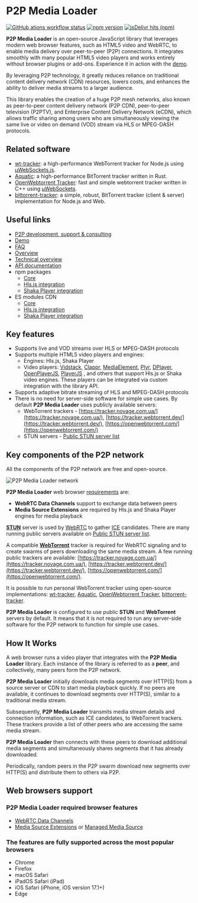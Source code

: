 # P2P Media Loader

[![GitHub ations workflow status](https://img.shields.io/github/actions/workflow/status/Novage/p2p-media-loader/check-pr.yml?logo=github&color=%23347d39)](https://github.com/Novage/p2p-media-loader/actions/workflows/check-pr.yml)
[![npm version](https://img.shields.io/npm/v/p2p-media-loader-core?logo=npm&logoColor=white)](https://npmjs.com/package/p2p-media-loader-core)
[![jsDelivr hits (npm)](https://data.jsdelivr.com/v1/package/npm/p2p-media-loader-core/badge?style=rounded)](https://www.jsdelivr.com/package/npm/p2p-media-loader-core)

**P2P Media Loader** is an open-source JavaScript library that leverages modern web browser features, such as HTML5 video and WebRTC, to enable media delivery over peer-to-peer (P2P) connections. It integrates smoothly with many popular HTML5 video players and works entirely without browser plugins or add-ons. Experience it in action with the [demo](http://novage.com.ua/p2p-media-loader/demo.html).

By leveraging P2P technology, it greatly reduces reliance on traditional content delivery network (CDN) resources, lowers costs, and enhances the ability to deliver media streams to a larger audience.

This library enables the creation of a huge P2P mesh networks, also known as peer-to-peer content delivery network (P2P CDN), peer-to-peer television (P2PTV), and Enterprise Content Delivery Network (eCDN), which allows traffic sharing among users who are simultaneously viewing the same live or video on demand (VOD) stream via HLS or MPEG-DASH protocols.

## Related software

- [wt-tracker](https://github.com/Novage/wt-tracker): a high-performance WebTorrent tracker for Node.js using [µWebSockets.js](https://github.com/uNetworking/uWebSockets.js).
- [Aquatic](https://github.com/greatest-ape/aquatic): a high-performance BitTorrent tracker written in Rust.
- [OpenWebtorrent Tracker](https://github.com/OpenWebTorrent/openwebtorrent-tracker): fast and simple webtorrent tracker written in C++ using [µWebSockets](https://github.com/uNetworking/uWebSockets).
- [bittorrent-tracker](https://github.com/webtorrent/bittorrent-tracker): a simple, robust, BitTorrent tracker (client & server) implementation for Node.js and Web.

## Useful links

- [P2P development, support & consulting](https://novage.com.ua/)
- [Demo](http://novage.com.ua/p2p-media-loader/demo.html)
- [FAQ](https://github.com/Novage/p2p-media-loader/blob/main/FAQ.md)
- [Overview](http://novage.com.ua/p2p-media-loader/overview.html)
- [Technical overview](http://novage.com.ua/p2p-media-loader/technical-overview.html)
- [API documentation](https://novage.github.io/p2p-media-loader/docs/v1.0/)
- npm packages
  - [Core](https://npmjs.com/package/p2p-media-loader-core)
  - [Hls.js integration](https://npmjs.com/package/p2p-media-loader-hlsjs)
  - [Shaka Player integration](https://npmjs.com/package/p2p-media-loader-shaka)
- ES modules CDN
  - [Core](https://cdn.jsdelivr.net/npm/p2p-media-loader-core@latest/dist/)
  - [Hls.js integration](https://cdn.jsdelivr.net/npm/p2p-media-loader-hlsjs@latest/dist/)
  - [Shaka Player integration](https://cdn.jsdelivr.net/npm/p2p-media-loader-shaka@latest/dist/)

## Key features

- Supports live and VOD streams over HLS or MPEG-DASH protocols
- Supports multiple HTML5 video players and engines:
  - Engines: Hls.js, Shaka Player
  - Video players: [Vidstack](https://www.vidstack.io/), [Clappr](http://clappr.io/), [MediaElement](https://www.mediaelementjs.com/), [Plyr](https://plyr.io/), [DPlayer](https://dplayer.diygod.dev/), [OpenPlayerJS](https://www.openplayerjs.com/), [PlayerJS](https://playerjs.com/) , and others that support Hls.js or Shaka video engines. These players can be integrated via custom integration with the library API.
- Supports adaptive bitrate streaming of HLS and MPEG-DASH protocols
- There is no need for server-side software for simple use cases. By default **P2P Media Loader** uses publicly available servers:
  - WebTorrent trackers - [https://tracker.novage.com.ua/](https://tracker.novage.com.ua/), [https://tracker.webtorrent.dev/](https://tracker.webtorrent.dev/), [https://openwebtorrent.com/](https://openwebtorrent.com/)
  - STUN servers - [Public STUN server list](https://gist.github.com/mondain/b0ec1cf5f60ae726202e)

## Key components of the P2P network

All the components of the P2P network are free and open-source.

![P2P Media Loader network](https://raw.githubusercontent.com/Novage/p2p-media-loader/gh-pages/images/p2p-media-loader-network.png)

**P2P Media Loader** web browser [requirements](#web-browsers-support) are:<br>

- **WebRTC Data Channels** support to exchange data between peers
- **Media Source Extensions** are required by Hls.js and Shaka Player engines for media playback

[**STUN**](https://en.wikipedia.org/wiki/STUN) server is used by [WebRTC](https://developer.mozilla.org/en-US/docs/Web/API/WebRTC_API) to gather [ICE](https://en.wikipedia.org/wiki/Interactive_Connectivity_Establishment) candidates.
There are many running public servers available on [Public STUN server list](https://gist.github.com/mondain/b0ec1cf5f60ae726202e).

A compatible [**WebTorrent**](https://webtorrent.io/) tracker is required for WebRTC signaling and to create swarms of peers downloading the same media stream.
A few running public trackers are available: [https://tracker.novage.com.ua/](https://tracker.novage.com.ua/), [https://tracker.webtorrent.dev/](https://tracker.webtorrent.dev/), [https://openwebtorrent.com/](https://openwebtorrent.com/).

It is possible to run personal WebTorrent tracker using open-source implementations: [wt-tracker](https://github.com/Novage/wt-tracker), [Aquatic](https://github.com/greatest-ape/aquatic), [OpenWebtorrent Tracker](https://github.com/OpenWebTorrent/openwebtorrent-tracker), [bittorrent-tracker](https://github.com/webtorrent/bittorrent-tracker).

**P2P Media Loader** is configured to use public **STUN** and **WebTorrent** servers by default. It means that it is not required to run any server-side software for the P2P network to function for simple use cases.

## How It Works

A web browser runs a video player that integrates with the **P2P Media Loader** library. Each instance of the library is referred to as a **peer**, and collectively, many peers form the P2P network.

**P2P Media Loader** initially downloads media segments over HTTP(S) from a source server or CDN to start media playback quickly. If no peers are available, it continues to download segments over HTTP(S), similar to a traditional media stream.

Subsequently, **P2P Media Loader** transmits media stream details and connection information, such as ICE candidates, to WebTorrent trackers. These trackers provide a list of other peers who are accessing the same media stream.

**P2P Media Loader** then connects with these peers to download additional media segments and simultaneously shares segments that it has already downloaded.

Periodically, random peers in the P2P swarm download new segments over HTTP(S) and distribute them to others via P2P.

## Web browsers support

### P2P Media Loader required browser features

- [WebRTC Data Channels](https://caniuse.com/mdn-api_rtcdatachannel)
- [Media Source Extensions](https://caniuse.com/mediasource) or [Managed Media Source](https://caniuse.com/mdn-api_managedmediasource)

### The features are fully supported across the most popular browsers

- Chrome
- Firefox
- macOS Safari
- iPadOS Safari (iPad)
- iOS Safari (iPhone, iOS version 17.1+)
- Edge
